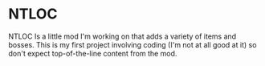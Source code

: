 # NTLOC
NTLOC Is a little mod I'm working on that adds a variety of items and bosses. This is my first project involving coding (I'm not at all good at it) so don't expect top-of-the-line content from the mod.
